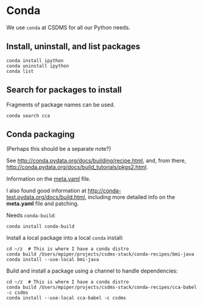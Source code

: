 # Conda

We use `conda` at CSDMS for all our Python needs.

## Install, uninstall, and list packages

    conda install ipython
    conda uninstall ipython
    conda list

## Search for packages to install

Fragments of package names can be used.

    conda search cca

## Conda packaging

(Perhaps this should be a separate note?)

See http://conda.pydata.org/docs/building/recipe.html,
and, from there,
http://conda.pydata.org/docs/build_tutorials/pkgs2.html.

Information on the [meta.yaml](http://conda.pydata.org/docs/building/meta-yaml.html) file.

I also found good information at
http://conda-test.pydata.org/docs/build.html,
including more detailed info on the **meta.yaml** file
and patching.

Needs `conda-build`:

    conda install conda-build

Install a local package into a local `conda` install:

    cd ~/z  # This is where I have a conda distro
    conda build /Users/mpiper/projects/csdms-stack/conda-recipes/bmi-java
	conda install --use-local bmi-java

Build and install a package using a channel to handle dependencies:

    cd ~/z  # This is where I have a conda distro
    conda build /Users/mpiper/projects/csdms-stack/conda-recipes/cca-babel -c csdms
	conda install --use-local cca-babel -c csdms


